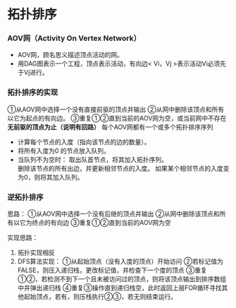 


# 拓扑排序
### AOV网（Activity On Vertex Network）
- AOV网，顾名思义描述顶点活动的网。
- 用DAG图表示一个工程，顶点表示活动，有向边< Vi，Vj >表示活动Vi必须先于Vj进行。

### 拓扑排序的实现
①从AOV网中选择一个没有直接前驱的顶点并输出
②从网中删除该顶点和所有以它为起点的有向边。
③重复①②直到当前的AOV网为空，或当前网中不存在**无前驱的顶点为止（说明有回路）** 每个AOV网都有一个或多个拓扑排序序列

-   计算每个节点的入度（指向该节点的边的数量）。
-   将所有入度为0 的节点放入队列。
-   当队列不为空时：
    取出队首节点，将其加入拓扑序列。   
    删除该节点的所有出边，并更新相邻节点的入度。
    如果某个相邻节点的入度变为0，则将其加入队列。
    

### 逆拓扑排序
思路：
①从AOV网中选择一个没有后继的顶点并输出
②从网中删除该顶点和所有以它为终点的有向边
③重复①②直到当前的AOV网为空

实现思路：
1. 拓扑实现相反
2. DFS算法实现：
①从起始顶点（没有入度的顶点）开始访问
②若标记值为FALSE，则压入递归栈，更改标记值，并检查下一个度的顶点
③重复①②，若检测不到下一个且未被访问过的顶点，则将该顶点输出到排序数组中并弹出递归栈
④重复③操作直到递归栈空，此时返回上层FOR循环寻找其他起始顶点，若有，则压栈执行②③，若无则结束运行。

<!--stackedit_data:
eyJoaXN0b3J5IjpbLTIwMDI3NDc0ODAsLTE4MzM0Mjg1NDEsLT
IwNDQ3NzQ0MTQsLTIyMjAwMzE0NSwtMTQ3MjI1MTU2Miw0ODE0
ODg4MDNdfQ==
-->